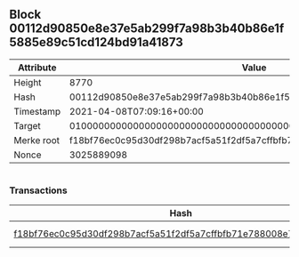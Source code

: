 ## Block 00112d90850e8e37e5ab299f7a98b3b40b86e1f5885e89c51cd124bd91a41873

Attribute | Value
--- | ---
Height | 8770
Hash | 00112d90850e8e37e5ab299f7a98b3b40b86e1f5885e89c51cd124bd91a41873
Timestamp | 2021-04-08T07:09:16+00:00
Target | 0100000000000000000000000000000000000000000000000000000000000000
Merke root | f18bf76ec0c95d30df298b7acf5a51f2df5a7cffbfb71e788008e76a00f801d0
Nonce | 3025889098

```

```

### Transactions

Hash | Amount
--- | ---
[f18bf76ec0c95d30df298b7acf5a51f2df5a7cffbfb71e788008e76a00f801d0](f18bf76ec0c95d30df298b7acf5a51f2df5a7cffbfb71e788008e76a00f801d0.md) | 10.00000000 SKEPTI 
